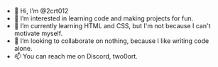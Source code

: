 - 👋 Hi, I’m @2crt012
- 👀 I’m interested in learning code and making projects for fun.
- 🌱 I’m currently learning HTML and CSS, but I'm not because I can't motivate myself.
- 💞️ I’m looking to collaborate on nothing, because I like writing code alone.
- 📫 You can reach me on Discord, two0ort.

<!---
2crt012/2crt012 is a ✨ special ✨ repository because its `README.md` (this file) appears on your GitHub profile.
You can click the Preview link to take a look at your changes.
--->
